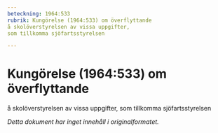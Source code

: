 ```yaml
---
beteckning: 1964:533
rubrik: Kungörelse (1964:533) om överflyttande 
å skolöverstyrelsen av vissa uppgifter, 
som tillkomma sjöfartsstyrelsen

---
```

# Kungörelse (1964:533) om överflyttande 
å skolöverstyrelsen av vissa uppgifter, 
som tillkomma sjöfartsstyrelsen

*Detta dokument har inget innehåll i originalformatet.*